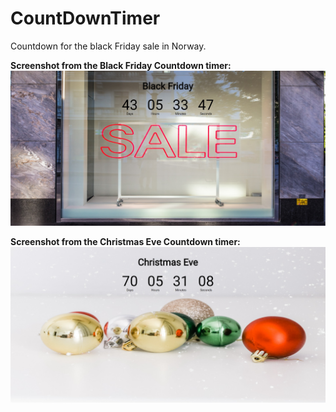 # CountDownTimer
Countdown for the black Friday sale in Norway.

**Screenshot from the Black Friday Countdown timer:**
![CountDown Timer to Black Friday](https://github.com/Saruwatarii/CountDownTimer/blob/main/img/bfTimer.jpg)

**Screenshot from the Christmas Eve Countdown timer:**
![CountDown Timer to Christmas Eve](https://github.com/Saruwatarii/CountDownTimer/blob/main/img/xmasTimer.jpg)
